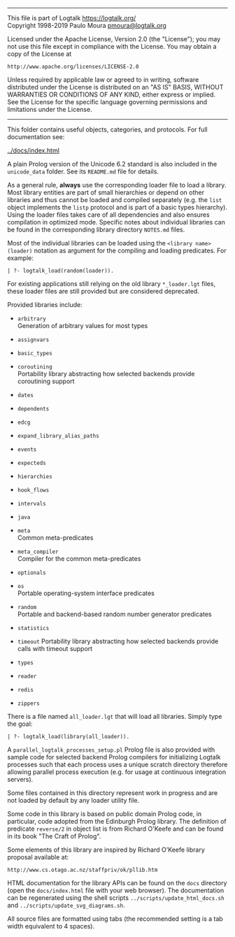 ________________________________________________________________________

This file is part of Logtalk <https://logtalk.org/>  
Copyright 1998-2019 Paulo Moura <pmoura@logtalk.org>

Licensed under the Apache License, Version 2.0 (the "License");
you may not use this file except in compliance with the License.
You may obtain a copy of the License at

    http://www.apache.org/licenses/LICENSE-2.0

Unless required by applicable law or agreed to in writing, software
distributed under the License is distributed on an "AS IS" BASIS,
WITHOUT WARRANTIES OR CONDITIONS OF ANY KIND, either express or implied.
See the License for the specific language governing permissions and
limitations under the License.
________________________________________________________________________


This folder contains useful objects, categories, and protocols. For full
documentation see:

[../docs/index.html](https://logtalk.org/docs/index.html)

A plain Prolog version of the Unicode 6.2 standard is also included in the
`unicode_data` folder. See its `README.md` file for details.

As a general rule, **always** use the corresponding loader file to load a
library. Most library entities are part of small hierarchies or depend on
other libraries and thus cannot be loaded and compiled separately (e.g. the
`list` object implements the `listp` protocol and is part of a basic types
hierarchy). Using the loader files takes care of all dependencies and also
ensures compilation in optimized mode. Specific notes about individual
libraries can be found in the corresponding library directory `NOTES.md`
files.

Most of the individual libraries can be loaded using the `<library name>(loader)`
notation as argument for the compiling and loading predicates. For example:

	| ?- logtalk_load(random(loader)).

For existing applications still relying on the old library `*_loader.lgt`
files, these loader files are still provided but are considered deprecated.

Provided libraries include:

* `arbitrary`  
	Generation of arbitrary values for most types

* `assignvars`  

* `basic_types`  
	

* `coroutining`  
	Portability library abstracting how selected backends provide
	coroutining support

* `dates`

* `dependents`

* `edcg`

* `expand_library_alias_paths`

* `events`

* `expecteds`  

* `hierarchies`

* `hook_flows`

* `intervals`

* `java`

* `meta`  
	Common meta-predicates 

* `meta_compiler`  
	Compiler for the common meta-predicates

* `optionals`

* `os`  
	Portable operating-system interface predicates

* `random`  
	Portable and backend-based random number generator predicates

* `statistics`

* `timeout`
	Portability library abstracting how selected backends provide
	calls with timeout support

* `types`

* `reader`

* `redis`

* `zippers`

There is a file named `all_loader.lgt` that will load all libraries. Simply
type the goal:

	| ?- logtalk_load(library(all_loader)).

A `parallel_logtalk_processes_setup.pl` Prolog file is also provided with
sample code for selected backend Prolog compilers for initializing Logtalk
processes such that each process uses a unique scratch directory therefore
allowing parallel process execution (e.g. for usage at continuous integration
servers).

Some files contained in this directory represent work in progress and are
not loaded by default by any loader utility file.

Some code in this library is based on public domain Prolog code, in particular,
code adopted from the Edinburgh Prolog library. The definition  of predicate
`reverse/2` in object list is from Richard O'Keefe and can be found in its book
"The Craft of Prolog".

Some elements of this library are inspired by Richard O'Keefe library proposal
available at:

	http://www.cs.otago.ac.nz/staffpriv/ok/pllib.htm

HTML documentation for the library APIs can be found on the `docs`
directory (open the `docs/index.html` file with your web browser).
The documentation can be regenerated using the shell scripts
`../scripts/update_html_docs.sh` and `../scripts/update_svg_diagrams.sh`.

All source files are formatted using tabs (the recommended setting is a tab
width equivalent to 4 spaces).
